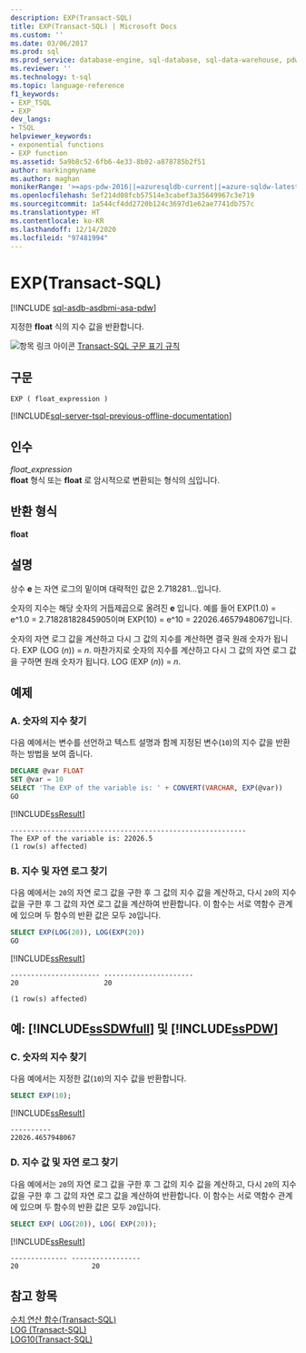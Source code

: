 ```yaml
---
description: EXP(Transact-SQL)
title: EXP(Transact-SQL) | Microsoft Docs
ms.custom: ''
ms.date: 03/06/2017
ms.prod: sql
ms.prod_service: database-engine, sql-database, sql-data-warehouse, pdw
ms.reviewer: ''
ms.technology: t-sql
ms.topic: language-reference
f1_keywords:
- EXP_TSQL
- EXP
dev_langs:
- TSQL
helpviewer_keywords:
- exponential functions
- EXP function
ms.assetid: 5a9b8c52-6fb6-4e33-8b02-a878785b2f51
author: markingmyname
ms.author: maghan
monikerRange: '>=aps-pdw-2016||=azuresqldb-current||=azure-sqldw-latest||>=sql-server-2016||>=sql-server-linux-2017||=azuresqldb-mi-current'
ms.openlocfilehash: 5ef214d08fcb57514e3cabef3a35649967c3e719
ms.sourcegitcommit: 1a544cf4dd2720b124c3697d1e62ae7741db757c
ms.translationtype: HT
ms.contentlocale: ko-KR
ms.lasthandoff: 12/14/2020
ms.locfileid: "97481994"
---
```

# <a name="exp-transact-sql"></a>EXP(Transact-SQL)
[!INCLUDE [sql-asdb-asdbmi-asa-pdw](../../includes/applies-to-version/sql-asdb-asdbmi-asa-pdw.md)]

  지정한 **float** 식의 지수 값을 반환합니다.  
  
 ![항목 링크 아이콘](../../database-engine/configure-windows/media/topic-link.gif "항목 링크 아이콘") [Transact-SQL 구문 표기 규칙](../../t-sql/language-elements/transact-sql-syntax-conventions-transact-sql.md)  
  
## <a name="syntax"></a>구문  
  
```syntaxsql
EXP ( float_expression )  
```  
  
[!INCLUDE[sql-server-tsql-previous-offline-documentation](../../includes/sql-server-tsql-previous-offline-documentation.md)]

## <a name="arguments"></a>인수
 *float_expression*  
 **float** 형식 또는 **float** 로 암시적으로 변환되는 형식의 [식](../../t-sql/language-elements/expressions-transact-sql.md)입니다.  
  
## <a name="return-types"></a>반환 형식  
 **float**  
  
## <a name="remarks"></a>설명  
 상수 **e** 는 자연 로그의 밑이며 대략적인 값은 2.718281...입니다.  
  
 숫자의 지수는 해당 숫자의 거듭제곱으로 올려진 **e** 입니다. 예를 들어 EXP(1.0) = e^1.0 = 2.71828182845905이며 EXP(10) = e^10 = 22026.4657948067입니다.  
  
 숫자의 자연 로그 값을 계산하고 다시 그 값의 지수를 계산하면 결국 원래 숫자가 됩니다. EXP (LOG (*n*)) = *n*. 마찬가지로 숫자의 지수를 계산하고 다시 그 값의 자연 로그 값을 구하면 원래 숫자가 됩니다. LOG (EXP (*n*)) = *n*.  
  
## <a name="examples"></a>예제  
  
### <a name="a-finding-the-exponent-of-a-number"></a>A. 숫자의 지수 찾기  
 다음 예에서는 변수를 선언하고 텍스트 설명과 함께 지정된 변수(`10`)의 지수 값을 반환하는 방법을 보여 줍니다.  
  
```sql  
DECLARE @var FLOAT  
SET @var = 10  
SELECT 'The EXP of the variable is: ' + CONVERT(VARCHAR, EXP(@var))  
GO  
```  
  
 [!INCLUDE[ssResult](../../includes/ssresult-md.md)]  
  
```  
----------------------------------------------------------  
The EXP of the variable is: 22026.5  
(1 row(s) affected)  
```  
  
### <a name="b-finding-exponentials-and-natural-logarithms"></a>B. 지수 및 자연 로그 찾기  
 다음 예에서는 `20`의 자연 로그 값을 구한 후 그 값의 지수 값을 계산하고, 다시 `20`의 지수 값을 구한 후 그 값의 자연 로그 값을 계산하여 반환합니다. 이 함수는 서로 역함수 관계에 있으며 두 함수의 반환 값은 모두 `20`입니다.  
  
```sql  
SELECT EXP(LOG(20)), LOG(EXP(20))  
GO  
```  
  
 [!INCLUDE[ssResult](../../includes/ssresult-md.md)]  
  
```  
---------------------- ----------------------  
20                     20  
  
(1 row(s) affected)  
```  
  
## <a name="examples-sssdwfull-and-sspdw"></a>예: [!INCLUDE[ssSDWfull](../../includes/sssdwfull-md.md)] 및 [!INCLUDE[ssPDW](../../includes/sspdw-md.md)]  
  
### <a name="c-finding-the-exponent-of-a-number"></a>C. 숫자의 지수 찾기  
 다음 예에서는 지정한 값(`10`)의 지수 값을 반환합니다.  
  
```sql  
SELECT EXP(10);  
```  
  
 [!INCLUDE[ssResult](../../includes/ssresult-md.md)]  
  
```  
----------  
22026.4657948067  
```  
  
### <a name="d-finding-exponential-values-and-natural-logarithms"></a>D. 지수 값 및 자연 로그 찾기  
 다음 예에서는 `20`의 자연 로그 값을 구한 후 그 값의 지수 값을 계산하고, 다시 `20`의 지수 값을 구한 후 그 값의 자연 로그 값을 계산하여 반환합니다. 이 함수는 서로 역함수 관계에 있으며 두 함수의 반환 값은 모두 `20`입니다.  
  
```sql  
SELECT EXP( LOG(20)), LOG( EXP(20));  
```  
  
 [!INCLUDE[ssResult](../../includes/ssresult-md.md)]  
  
```  
-------------- -----------------  
20                  20  
```  
  
## <a name="see-also"></a>참고 항목  
 [수치 연산 함수&#40;Transact-SQL&#41;](../../t-sql/functions/mathematical-functions-transact-sql.md)   
 [LOG &#40;Transact-SQL&#41;](../../t-sql/functions/log-transact-sql.md)   
 [LOG10&#40;Transact-SQL&#41;](../../t-sql/functions/log10-transact-sql.md)  
  
  

